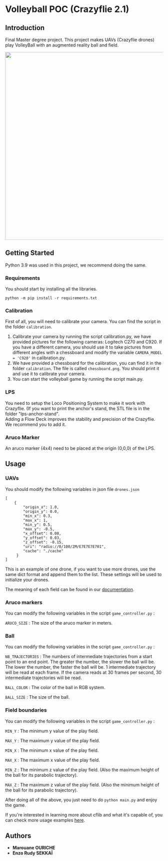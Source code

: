 # Volleyball POC (Crazyflie 2.1)

## Introduction

Final Master degree project. This project makes UAVs (Crazyflie drones) play VolleyBall with an augmented reality ball and field.
<p align="center">
<img src="https://github.com/EnzoRudySEKKAI/PFECam/blob/main/gif/2drone_ex00002054_AdobeExpress.gif" width="600">
</p>

## Getting Started

Python 3.9 was used in this project, we recommend doing the same.

### Requirements
You should start by installing all the libraries.

```
python -m pip install -r requirements.txt
```

### Calibration

First of all, you will need to calibrate your camera. You can find the script in the folder ```calibration```.

1. Calibrate your camera by running the script calibration.py, we have provided pictures for the following cameras: Logitech C270 and C920. If you have a different camera, you should use it to take pictures from different angles with a chessboard and modify the variable ```CAMERA_MODEL = 'C920'``` in calibration.py.
2. We have provided a chessboard for the calibration, you can find it in the folder ```calibration```. The file is called ```chessboard.png```. You should print it and use it to calibrate your camera.
3. You can start the volleyball game by running the script main.py.

### LPS

You need to setup the Loco Positioning System to make it work with Crazyflie. (If you want to print the anchor's stand, the STL file is in the folder "lps-anchor-stand". \
Adding a Flow Deck improves the stability and precision of the Crazyflie. We recommend you to add it.

### Aruco Marker

An aruco marker (4x4) need to be placed at the origin (0,0,0) of the LPS.

## Usage

### UAVs
You should modify the following variables in json file ```drones.json```
```
[
    {
        "origin_x": 1.0,
        "origin_y": 0.0,
        "min_x": 0.3,
        "max_x": 1,
        "min_y": 0.5,
        "max_y": -0.5,
        "x_offset": 0.08,
        "y_offset": 0.03,
        "z_offset": -0.15,
        "uri": "radio://0/100/2M/E7E7E7E701",
        "cache": "./cache"
     }
]
```

This is an example of one drone, if you want to use more drones, use the same dict format and append them to the list.
These settings will be used to initialize your drones.

The meaning of each field can be found in our [documentation](https://link-url-here.org).

### Aruco markers

You can modify the following variables in the script ```game_controller.py``` :

```ARUCO_SIZE``` : The size of the aruco marker in meters.

### Ball
You can modify the following variables in the script ```game_controller.py``` :

```NB_TRAJECTORIES``` : The numbers of intermediate trajectories from a start point to an end point. 
The greater the number, the slower the ball will be. The lower the number, the faster the ball will be.
1 intermediate trajectory will be read at each frame. If the camera reads at 30 frames per second, 
30 intermediate trajectories will be read.

```BALL_COLOR``` : The color of the ball in RGB system.

```BALL_SIZE``` : The size of the ball.

### Field boundaries
You can modify the following variables in the script ```game_controller.py``` :

```MIN_Y``` : The minimum y value of the play field.

```MAX_Y``` : The maximum y value of the play field.

```MIN_X``` : The minimum x value of the play field.

```MAX_X``` : The maximum x value of the play field.

```MIN_Z``` : The minimum z value of the play field. (Also the maximum height of the ball for its parabolic trajectory).

```MAX_Z``` : The maximum z value of the play field. (Also the minimum height of the ball for its parabolic trajectory).

After doing all of the above, you just need to do ```python main.py``` and enjoy the game.

If you're interested in learning more about cflib and what it's capable of, you can check more usage examples [here](https://github.com/bitcraze/crazyflie-lib-python/tree/master/examples).

## Authors

* **Marouane OURICHE**
* **Enzo Rudy SEKKAÏ**
